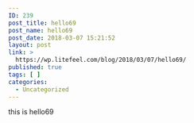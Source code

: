 ```yaml
---
ID: 239
post_title: hello69
post_name: hello69
post_date: 2018-03-07 15:21:52
layout: post
link: >
  https://wp.litefeel.com/blog/2018/03/07/hello69/
published: true
tags: [ ]
categories:
  - Uncategorized
---
```

this is hello69
